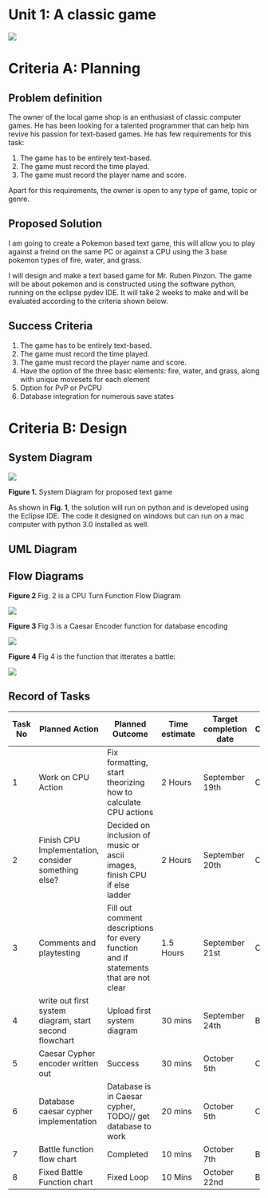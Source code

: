 # Unit 1: A classic game 
![](game.gif)

# Criteria A: Planning

## Problem definition

The owner of the local game shop is an enthusiast of classic computer games. He has been looking for a talented programmer that can help him revive his passion for text-based games. He has few requirements for this task:

1. The game has to be entirely text-based.
2. The game must record the time played.
3. The game must record the player name and score.

Apart for this requirements, the owner is open to any type of game, topic or genre.

## Proposed Solution

I am going to create a Pokemon based text game, this will allow you to play against a freind on the same PC or against a CPU using the 3 base pokemon types of fire, water, and grass.

I will design and make a text based game for Mr. Ruben Pinzon. The game will be about pokemon and is constructed using the software python, running on the eclipse pydev IDE. It will take 2 weeks to make and will be evaluated according to the criteria shown below.

## Success Criteria
1. The game has to be entirely text-based.
2. The game must record the time played.
3. The game must record the player name and score.
4. Have the option of the three basic elements: fire, water, and grass, along with unique movesets for each element
5. Option for PvP or PvCPU
6. Database integration for numerous save states

# Criteria B: Design

## System Diagram

![](System_Diagram.png)

**Figure 1.** System Diagram for proposed text game

As shown in **Fig. 1**, the solution will run on python and is developed using the Eclipse IDE. The code it designed on windows but can run on a mac computer with python 3.0 installed as well.

## UML Diagram

## Flow Diagrams
**Figure 2**
Fig. 2 is a CPU Turn Function Flow Diagram

![](export_canvas_cpu-command-selection-210922_2204.png)

**Figure 3**
Fig 3 is a Caesar Encoder function for database encoding

![](caesarEncoder.PNG)

**Figure 4**
Fig 4 is the function that itterates a battle:

![](BattleDiagram.png)

## Record of Tasks
| Task No | Planned Action | Planned Outcome | Time estimate | Target completion date | Criterion |
|---|---|---|---|---|---|
| 1 | Work on CPU Action | Fix formatting, start theorizing how to calculate CPU actions | 2 Hours | September 19th | C |
| 2 | Finish CPU Implementation, consider something else? | Decided on inclusion of music or ascii images, finish CPU if else ladder | 2 Hours | September 20th | C |
| 3 | Comments and playtesting | Fill out comment descriptions for every function and if statements that are not clear | 1.5 Hours | September 21st | C |
| 4 | write out first system diagram, start second flowchart | Upload first system diagram | 30 mins | September 24th | B |
| 5 | Caesar Cypher encoder written out | Success | 30 mins | October 5th | C |
| 6 | Database caesar cypher implementation | Database is in Caesar cypher, TODO// get database to work  | 20 mins | October 5th | C |
| 7 | Battle function flow chart | Completed | 10 mins | October 7th | B |
| 8 | Fixed Battle Function chart | Fixed Loop | 10 Mins | October 22nd | B |
